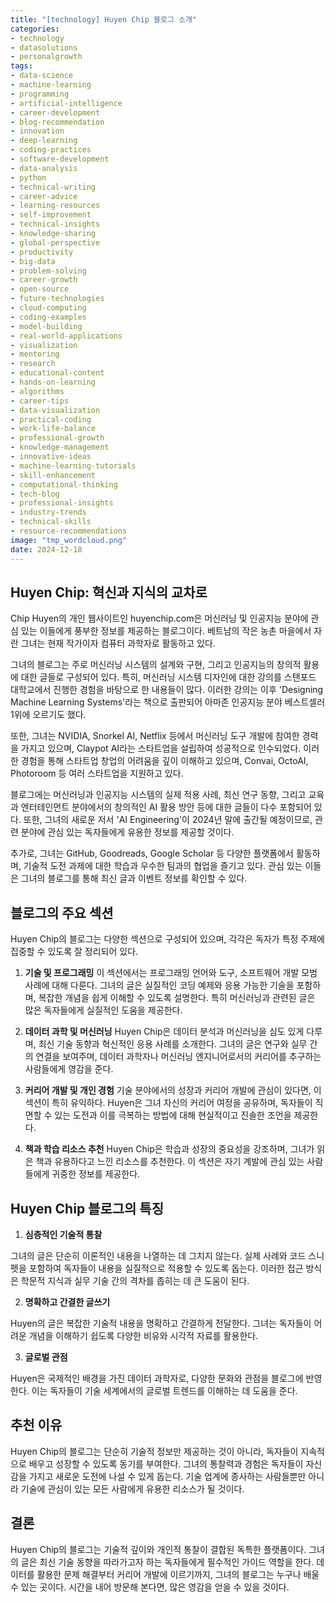 ```yaml
---
title: "[technology] Huyen Chip 블로그 소개"
categories: 
- technology
- datasolutions
- personalgrowth
tags:
- data-science
- machine-learning
- programming
- artificial-intelligence
- career-development
- blog-recommendation
- innovation
- deep-learning
- coding-practices
- software-development
- data-analysis
- python
- technical-writing
- career-advice
- learning-resources
- self-improvement
- technical-insights
- knowledge-sharing
- global-perspective
- productivity
- big-data
- problem-solving
- career-growth
- open-source
- future-technologies
- cloud-computing
- coding-examples
- model-building
- real-world-applications
- visualization
- mentoring
- research
- educational-content
- hands-on-learning
- algorithms
- career-tips
- data-visualization
- practical-coding
- work-life-balance
- professional-growth
- knowledge-management
- innovative-ideas
- machine-learning-tutorials
- skill-enhancement
- computational-thinking
- tech-blog
- professional-insights
- industry-trends
- technical-skills
- resource-recommendations
image: "tmp_wordcloud.png"
date: 2024-12-18
---
```


## Huyen Chip: 혁신과 지식의 교차로

Chip Huyen의 개인 웹사이트인 huyenchip.com은 머신러닝 및 인공지능 분야에 관심 있는 이들에게 풍부한 정보를 제공하는 블로그이다. 베트남의 작은 농촌 마을에서 자란 그녀는 현재 작가이자 컴퓨터 과학자로 활동하고 있다.

그녀의 블로그는 주로 머신러닝 시스템의 설계와 구현, 그리고 인공지능의 창의적 활용에 대한 글들로 구성되어 있다. 특히, 머신러닝 시스템 디자인에 대한 강의를 스탠포드 대학교에서 진행한 경험을 바탕으로 한 내용들이 많다. 이러한 강의는 이후 'Designing Machine Learning Systems'라는 책으로 출판되어 아마존 인공지능 분야 베스트셀러 1위에 오르기도 했다.

또한, 그녀는 NVIDIA, Snorkel AI, Netflix 등에서 머신러닝 도구 개발에 참여한 경력을 가지고 있으며, Claypot AI라는 스타트업을 설립하여 성공적으로 인수되었다. 이러한 경험을 통해 스타트업 창업의 어려움을 깊이 이해하고 있으며, Convai, OctoAI, Photoroom 등 여러 스타트업을 지원하고 있다.

블로그에는 머신러닝과 인공지능 시스템의 실제 적용 사례, 최신 연구 동향, 그리고 교육과 엔터테인먼트 분야에서의 창의적인 AI 활용 방안 등에 대한 글들이 다수 포함되어 있다. 또한, 그녀의 새로운 저서 'AI Engineering'이 2024년 말에 출간될 예정이므로, 관련 분야에 관심 있는 독자들에게 유용한 정보를 제공할 것이다.

추가로, 그녀는 GitHub, Goodreads, Google Scholar 등 다양한 플랫폼에서 활동하며, 기술적 도전 과제에 대한 학습과 우수한 팀과의 협업을 즐기고 있다. 관심 있는 이들은 그녀의 블로그를 통해 최신 글과 이벤트 정보를 확인할 수 있다.

## 블로그의 주요 섹션

Huyen Chip의 블로그는 다양한 섹션으로 구성되어 있으며, 각각은 독자가 특정 주제에 집중할 수 있도록 잘 정리되어 있다.

1. **기술 및 프로그래밍**
이 섹션에서는 프로그래밍 언어와 도구, 소프트웨어 개발 모범 사례에 대해 다룬다. 그녀의 글은 실질적인 코딩 예제와 응용 가능한 기술을 포함하며, 복잡한 개념을 쉽게 이해할 수 있도록 설명한다. 특히 머신러닝과 관련된 글은 많은 독자들에게 실질적인 도움을 제공한다.

2. **데이터 과학 및 머신러닝**
Huyen Chip은 데이터 분석과 머신러닝을 심도 있게 다루며, 최신 기술 동향과 혁신적인 응용 사례를 소개한다. 그녀의 글은 연구와 실무 간의 연결을 보여주며, 데이터 과학자나 머신러닝 엔지니어로서의 커리어를 추구하는 사람들에게 영감을 준다.

3. **커리어 개발 및 개인 경험**
기술 분야에서의 성장과 커리어 개발에 관심이 있다면, 이 섹션이 특히 유익하다. Huyen은 그녀 자신의 커리어 여정을 공유하며, 독자들이 직면할 수 있는 도전과 이를 극복하는 방법에 대해 현실적이고 진솔한 조언을 제공한다.

4. **책과 학습 리소스 추천**
Huyen Chip은 학습과 성장의 중요성을 강조하며, 그녀가 읽은 책과 유용하다고 느낀 리소스를 추천한다. 이 섹션은 자기 계발에 관심 있는 사람들에게 귀중한 정보를 제공한다.


## Huyen Chip 블로그의 특징

1. **심층적인 기술적 통찰**

그녀의 글은 단순히 이론적인 내용을 나열하는 데 그치지 않는다. 실제 사례와 코드 스니펫을 포함하여 독자들이 내용을 실질적으로 적용할 수 있도록 돕는다. 이러한 접근 방식은 학문적 지식과 실무 기술 간의 격차를 좁히는 데 큰 도움이 된다.

2. **명확하고 간결한 글쓰기**

Huyen의 글은 복잡한 기술적 내용을 명확하고 간결하게 전달한다. 그녀는 독자들이 어려운 개념을 이해하기 쉽도록 다양한 비유와 시각적 자료를 활용한다.

3. **글로벌 관점**

Huyen은 국제적인 배경을 가진 데이터 과학자로, 다양한 문화와 관점을 블로그에 반영한다. 이는 독자들이 기술 세계에서의 글로벌 트렌드를 이해하는 데 도움을 준다.


## 추천 이유

Huyen Chip의 블로그는 단순히 기술적 정보만 제공하는 것이 아니라, 독자들이 지속적으로 배우고 성장할 수 있도록 동기를 부여한다. 그녀의 통찰력과 경험은 독자들이 자신감을 가지고 새로운 도전에 나설 수 있게 돕는다. 기술 업계에 종사하는 사람들뿐만 아니라 기술에 관심이 있는 모든 사람에게 유용한 리소스가 될 것이다.


## 결론

Huyen Chip의 블로그는 기술적 깊이와 개인적 통찰이 결합된 독특한 플랫폼이다. 그녀의 글은 최신 기술 동향을 따라가고자 하는 독자들에게 필수적인 가이드 역할을 한다. 데이터를 활용한 문제 해결부터 커리어 개발에 이르기까지, 그녀의 블로그는 누구나 배울 수 있는 곳이다. 시간을 내어 방문해 본다면, 많은 영감을 얻을 수 있을 것이다.

